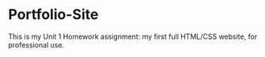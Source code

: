 # Portfolio-Site
This is my Unit 1 Homework assignment: my first full HTML/CSS website, for professional use.
